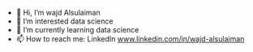 - 👋 Hi, I’m wajd Alsulaiman  
- 👀 I’m interested data science 
- 🌱 I’m currently learning data science
- 📫 How to reach me: LinkedIn www.linkedin.com/in/wajd-alsulaiman


<!---
Wajdals/Wajdals is a ✨ special ✨ repository because its `README.md` (this file) appears on your GitHub profile.
You can click the Preview link to take a look at your changes.
--->
